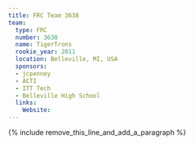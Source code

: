 ```yaml
---
title: FRC Team 3638
team:
  type: FRC
  number: 3638
  name: TigerTrons
  rookie_year: 2011
  location: Belleville, MI, USA
  sponsors:
  - jcpenney
  - ACTI
  - ITT Tech
  - Belleville High School
  links:
    Website:
---
```


{% include remove_this_line_and_add_a_paragraph %}